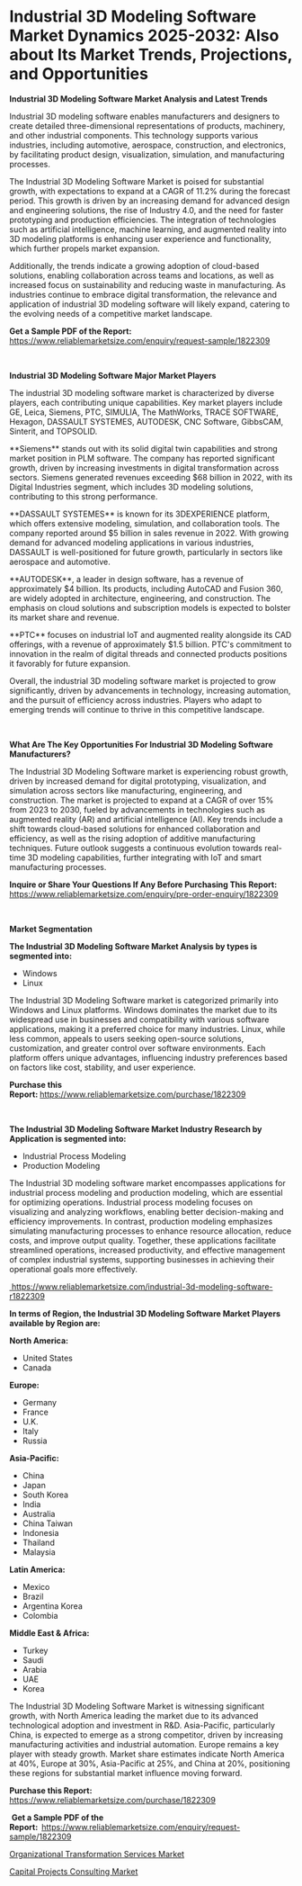 <p><h1>Industrial 3D Modeling Software Market Dynamics 2025-2032: Also about Its Market Trends, Projections, and Opportunities</h1></p><p><strong>Industrial 3D Modeling Software Market Analysis and Latest Trends</strong></p>
<p><p>Industrial 3D modeling software enables manufacturers and designers to create detailed three-dimensional representations of products, machinery, and other industrial components. This technology supports various industries, including automotive, aerospace, construction, and electronics, by facilitating product design, visualization, simulation, and manufacturing processes.</p><p>The Industrial 3D Modeling Software Market is poised for substantial growth, with expectations to expand at a CAGR of 11.2% during the forecast period. This growth is driven by an increasing demand for advanced design and engineering solutions, the rise of Industry 4.0, and the need for faster prototyping and production efficiencies. The integration of technologies such as artificial intelligence, machine learning, and augmented reality into 3D modeling platforms is enhancing user experience and functionality, which further propels market expansion.</p><p>Additionally, the trends indicate a growing adoption of cloud-based solutions, enabling collaboration across teams and locations, as well as increased focus on sustainability and reducing waste in manufacturing. As industries continue to embrace digital transformation, the relevance and application of industrial 3D modeling software will likely expand, catering to the evolving needs of a competitive market landscape.</p></p>
<p><strong>Get a Sample PDF of the Report:&nbsp;</strong> <a href="https://www.reliablemarketsize.com/enquiry/request-sample/1822309?utm_campaign=1999&utm_medium=2&utm_source=Github&utm_content=ia&utm_term=09032025&utm_id=industrial-3d-modeling-software">https://www.reliablemarketsize.com/enquiry/request-sample/1822309</a></p>
<p>&nbsp;</p>
<p><strong>Industrial 3D Modeling Software Major Market Players</strong></p>
<p><p>The industrial 3D modeling software market is characterized by diverse players, each contributing unique capabilities. Key market players include GE, Leica, Siemens, PTC, SIMULIA, The MathWorks, TRACE SOFTWARE, Hexagon, DASSAULT SYSTEMES, AUTODESK, CNC Software, GibbsCAM, Sinterit, and TOPSOLID.</p><p>**Siemens** stands out with its solid digital twin capabilities and strong market position in PLM software. The company has reported significant growth, driven by increasing investments in digital transformation across sectors. Siemens generated revenues exceeding $68 billion in 2022, with its Digital Industries segment, which includes 3D modeling solutions, contributing to this strong performance.</p><p>**DASSAULT SYSTEMES** is known for its 3DEXPERIENCE platform, which offers extensive modeling, simulation, and collaboration tools. The company reported around $5 billion in sales revenue in 2022. With growing demand for advanced modeling applications in various industries, DASSAULT is well-positioned for future growth, particularly in sectors like aerospace and automotive.</p><p>**AUTODESK**, a leader in design software, has a revenue of approximately $4 billion. Its products, including AutoCAD and Fusion 360, are widely adopted in architecture, engineering, and construction. The emphasis on cloud solutions and subscription models is expected to bolster its market share and revenue.</p><p>**PTC** focuses on industrial IoT and augmented reality alongside its CAD offerings, with a revenue of approximately $1.5 billion. PTC's commitment to innovation in the realm of digital threads and connected products positions it favorably for future expansion.</p><p>Overall, the industrial 3D modeling software market is projected to grow significantly, driven by advancements in technology, increasing automation, and the pursuit of efficiency across industries. Players who adapt to emerging trends will continue to thrive in this competitive landscape.</p></p>
<p>&nbsp;</p>
<p><strong>What Are The Key Opportunities For Industrial 3D Modeling Software Manufacturers?</strong></p>
<p><p>The Industrial 3D Modeling Software market is experiencing robust growth, driven by increased demand for digital prototyping, visualization, and simulation across sectors like manufacturing, engineering, and construction. The market is projected to expand at a CAGR of over 15% from 2023 to 2030, fueled by advancements in technologies such as augmented reality (AR) and artificial intelligence (AI). Key trends include a shift towards cloud-based solutions for enhanced collaboration and efficiency, as well as the rising adoption of additive manufacturing techniques. Future outlook suggests a continuous evolution towards real-time 3D modeling capabilities, further integrating with IoT and smart manufacturing processes.</p></p>
<p><strong>Inquire or Share Your Questions If Any Before Purchasing This Report:</strong> <a href="https://www.reliablemarketsize.com/enquiry/pre-order-enquiry/1822309?utm_campaign=1999&utm_medium=2&utm_source=Github&utm_content=ia&utm_term=09032025&utm_id=industrial-3d-modeling-software">https://www.reliablemarketsize.com/enquiry/pre-order-enquiry/1822309</a></p>
<p>&nbsp;</p>
<p><strong>Market Segmentation</strong></p>
<p><strong>The Industrial 3D Modeling Software Market Analysis by types is segmented into:</strong></p>
<p><ul><li>Windows</li><li>Linux</li></ul></p>
<p><p>The Industrial 3D Modeling Software market is categorized primarily into Windows and Linux platforms. Windows dominates the market due to its widespread use in businesses and compatibility with various software applications, making it a preferred choice for many industries. Linux, while less common, appeals to users seeking open-source solutions, customization, and greater control over software environments. Each platform offers unique advantages, influencing industry preferences based on factors like cost, stability, and user experience.</p></p>
<p><strong>Purchase this Report:&nbsp;</strong><a href="https://www.reliablemarketsize.com/purchase/1822309?utm_campaign=1999&utm_medium=2&utm_source=Github&utm_content=ia&utm_term=09032025&utm_id=industrial-3d-modeling-software">https://www.reliablemarketsize.com/purchase/1822309</a></p>
<p>&nbsp;</p>
<p><strong>The Industrial 3D Modeling Software Market Industry Research by Application is segmented into:</strong></p>
<p><ul><li>Industrial Process Modeling</li><li>Production Modeling</li></ul></p>
<p><p>The Industrial 3D modeling software market encompasses applications for industrial process modeling and production modeling, which are essential for optimizing operations. Industrial process modeling focuses on visualizing and analyzing workflows, enabling better decision-making and efficiency improvements. In contrast, production modeling emphasizes simulating manufacturing processes to enhance resource allocation, reduce costs, and improve output quality. Together, these applications facilitate streamlined operations, increased productivity, and effective management of complex industrial systems, supporting businesses in achieving their operational goals more effectively.</p></p>
<p><a href="https://www.reliablemarketsize.com/industrial-3d-modeling-software-r1822309?utm_campaign=1999&utm_medium=2&utm_source=Github&utm_content=ia&utm_term=09032025&utm_id=industrial-3d-modeling-software">&nbsp;https://www.reliablemarketsize.com/industrial-3d-modeling-software-r1822309</a></p>
<p><strong>In terms of Region, the Industrial 3D Modeling Software Market Players available by Region are:</strong></p>
<p>
    <p> <strong> North America: </strong>
        <ul>
            <li>United States</li>
            <li>Canada</li>
        </ul>
        </p> 
    <p> <strong> Europe: </strong>
        <ul>
            <li>Germany</li>
            <li>France</li>
            <li>U.K.</li>
            <li>Italy</li>
            <li>Russia</li>
        </ul>
        </p> 
    <p> <strong> Asia-Pacific: </strong>
        <ul>
            <li>China</li>
            <li>Japan</li>
            <li>South Korea</li>
            <li>India</li>
            <li>Australia</li>
            <li>China Taiwan</li>
            <li>Indonesia</li>
            <li>Thailand</li>
            <li>Malaysia</li>
        </ul>
        </p> 
    <p> <strong> Latin America: </strong>
        <ul>
            <li>Mexico</li>
            <li>Brazil</li>
            <li>Argentina Korea</li>
            <li>Colombia</li>
        </ul>
        </p> 
    <p> <strong> Middle East & Africa: </strong>
        <ul>
            <li>Turkey</li>
            <li>Saudi</li>
            <li>Arabia</li>
            <li>UAE</li>
            <li>Korea</li>
        </ul>
    </p>
    </p>
<p><p>The Industrial 3D Modeling Software Market is witnessing significant growth, with North America leading the market due to its advanced technological adoption and investment in R&D. Asia-Pacific, particularly China, is expected to emerge as a strong competitor, driven by increasing manufacturing activities and industrial automation. Europe remains a key player with steady growth. Market share estimates indicate North America at 40%, Europe at 30%, Asia-Pacific at 25%, and China at 20%, positioning these regions for substantial market influence moving forward.</p></p>
<p><strong>Purchase this Report: </strong><a href="https://www.reliablemarketsize.com/purchase/1822309?utm_campaign=1999&utm_medium=2&utm_source=Github&utm_content=ia&utm_term=09032025&utm_id=industrial-3d-modeling-software">https://www.reliablemarketsize.com/purchase/1822309</a></p>
<p>&nbsp;<strong>Get a Sample PDF of the Report:&nbsp;&nbsp;</strong><a href="https://www.reliablemarketsize.com/enquiry/request-sample/1822309?utm_campaign=1999&utm_medium=2&utm_source=Github&utm_content=ia&utm_term=09032025&utm_id=industrial-3d-modeling-software">https://www.reliablemarketsize.com/enquiry/request-sample/1822309</a></p>
<p><strong></strong></p>
<p><p><a href="https://github.com/enieyfabius/Market-Research-Report-List-1/blob/main/organizational-transformation-services-market.md?utm_campaign=1999&utm_medium=2&utm_source=Github&utm_content=ia&utm_term=09032025&utm_id=industrial-3d-modeling-software">Organizational Transformation Services Market</a></p><p><a href="https://github.com/pizolina/Market-Research-Report-List-7/blob/main/capital-projects-consulting-market.md?utm_campaign=1999&utm_medium=2&utm_source=Github&utm_content=ia&utm_term=09032025&utm_id=industrial-3d-modeling-software">Capital Projects Consulting Market</a></p></p>
